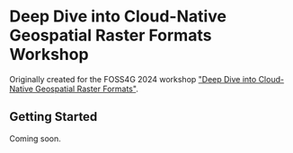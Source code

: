 # Deep Dive into Cloud-Native Geospatial Raster Formats Workshop

Originally created for the FOSS4G 2024 workshop ["Deep Dive into Cloud-Native
Geospatial Raster
Formats"](https://talks.osgeo.org/foss4g-2024-workshop/talk/TNYSY9/).

## Getting Started

Coming soon.
